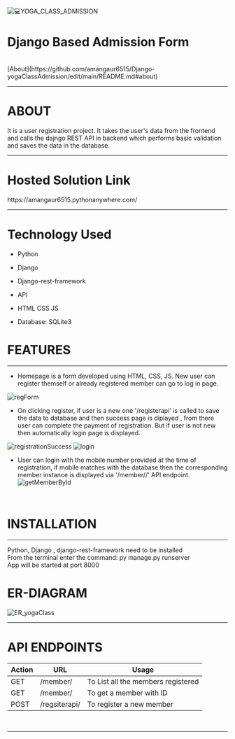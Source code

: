 ![💻YOGA_CLASS_ADMISSION](https://user-images.githubusercontent.com/94188124/207295322-ef4a2622-abd3-475f-8961-16a04f1ff7aa.png)
<h1> Django Based Admission Form </h1><br>
[About](https://github.com/amangaur6515/Django-yogaClassAdmission/edit/main/README.md#about)
<hr>
<h1>ABOUT</h1>
It is a user registration project. It takes the user's data from the frontend and calls the dajngo REST API in backend which performs basic validation and saves the data in the database.
<br> 
<hr> 
<h1>Hosted Solution Link</h1>
https://amangaur6515.pythonanywhere.com/
<br>
<hr>
<h1>Technology Used</h1>

* Python 
 
* Django 
* Django-rest-framework
* API
* HTML  CSS  JS
* Database: SQLite3

<h1>FEATURES</h1> 
<hr>

* Homepage is a form developed using HTML, CSS, JS. New user can register themself or already registered member can go to log in page.<br>

 ![regForm](https://user-images.githubusercontent.com/94188124/207298030-4b61ba8b-a6e6-4d8f-baea-4e51be282a2a.jpg) <br>
 
 * On clicking register, if user is a new one '/registerapi' is called to save the data to database and then success page is diplayed , from there user can complete the payment of registration. But if user is not new then automatically login page is displayed. <br>
 
![registrationSuccess](https://user-images.githubusercontent.com/94188124/207299591-b24a6717-c8a3-4ffa-8032-583164ae48dc.jpg)
![login](https://user-images.githubusercontent.com/94188124/207299610-86854564-2b66-48e2-8185-70a0d3c7001e.jpg)
<br> 
* User can login with the mobile number provided at the time of registration, if mobile matches with the database then the corresponding member instance is displayed via '/member/<id>/' API endpoint. <br>
  ![getMemberById](https://user-images.githubusercontent.com/94188124/207300711-e2f8b4bf-1eeb-4123-86bc-37785bb81049.jpg)
<br>

  <h1>INSTALLATION</h1> 
    <hr>
    Python, Django , django-rest-framework need to be installed <br>
    From the terminal enter the command: py manage.py runserver <br>
    App will be started at port 8000 
  
  <h1> ER-DIAGRAM</h1>
  
![ER_yogaClass](https://user-images.githubusercontent.com/94188124/207302217-fe2306dd-df35-4433-86b1-9ef5b8596578.jpg)
<br>
<hr>

  <h1> API ENDPOINTS</h1>
  
Action       |        URL          | Usage                                  |
------------ | ------------------- | -------------------------------------|
GET           |      /member/         | To List all the members registered| 
GET           |    /member/<id>       | To get a member with ID |
POST         |   /regsiterapi/        | To register a new member |

<br> 
<hr>


